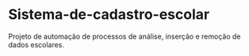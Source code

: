 # Sistema-de-cadastro-escolar
Projeto de automação de processos de análise, inserção e remoção de dados escolares.
